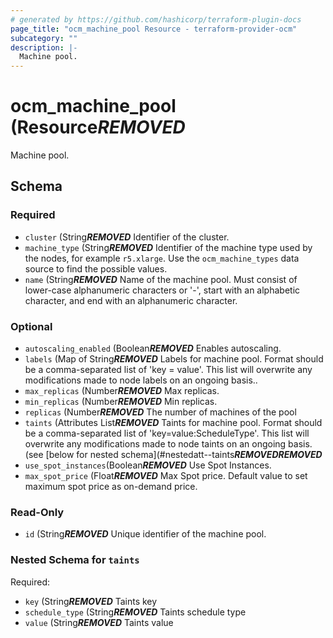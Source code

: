 ```yaml
---
# generated by https://github.com/hashicorp/terraform-plugin-docs
page_title: "ocm_machine_pool Resource - terraform-provider-ocm"
subcategory: ""
description: |-
  Machine pool.
---
```


# ocm_machine_pool (Resource***REMOVED***

Machine pool.



<!-- schema generated by tfplugindocs -->
## Schema

### Required

- `cluster` (String***REMOVED*** Identifier of the cluster.
- `machine_type` (String***REMOVED*** Identifier of the machine type used by the nodes, for example `r5.xlarge`. Use the `ocm_machine_types` data source to find the possible values.
- `name` (String***REMOVED*** Name of the machine pool. Must consist of lower-case alphanumeric characters or '-', start with an alphabetic character, and end with an alphanumeric character.

### Optional

- `autoscaling_enabled` (Boolean***REMOVED*** Enables autoscaling.
- `labels` (Map of String***REMOVED*** Labels for machine pool. Format should be a comma-separated list of 'key = value'. This list will overwrite any modifications made to node labels on an ongoing basis..
- `max_replicas` (Number***REMOVED*** Max replicas.
- `min_replicas` (Number***REMOVED*** Min replicas.
- `replicas` (Number***REMOVED*** The number of machines of the pool
- `taints` (Attributes List***REMOVED*** Taints for machine pool. Format should be a comma-separated list of 'key=value:ScheduleType'. This list will overwrite any modifications made to node taints on an ongoing basis. (see [below for nested schema](#nestedatt--taints***REMOVED******REMOVED***
- `use_spot_instances`(Boolean***REMOVED*** Use Spot Instances.
- `max_spot_price` (Float***REMOVED*** Max Spot price. Default value to set maximum spot price as on-demand price.

### Read-Only

- `id` (String***REMOVED*** Unique identifier of the machine pool.

<a id="nestedatt--taints"></a>
### Nested Schema for `taints`

Required:

- `key` (String***REMOVED*** Taints key
- `schedule_type` (String***REMOVED*** Taints schedule type
- `value` (String***REMOVED*** Taints value
